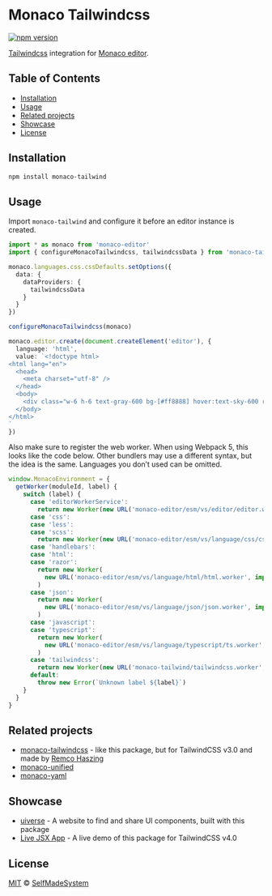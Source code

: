 # Monaco Tailwindcss

[![npm version](https://img.shields.io/npm/v/monaco-tailwind)](https://www.npmjs.com/package/monaco-tailwind)

[Tailwindcss](https://tailwindcss.com) integration for
[Monaco editor](https://microsoft.github.io/monaco-editor).

## Table of Contents

- [Installation](#installation)
- [Usage](#usage)
- [Related projects](#related-projects)
- [Showcase](#showcase)
- [License](#license)

## Installation

```sh
npm install monaco-tailwind
```

## Usage

Import `monaco-tailwind` and configure it before an editor instance is created.

```typescript
import * as monaco from 'monaco-editor'
import { configureMonacoTailwindcss, tailwindcssData } from 'monaco-tailwind'

monaco.languages.css.cssDefaults.setOptions({
  data: {
    dataProviders: {
      tailwindcssData
    }
  }
})

configureMonacoTailwindcss(monaco)

monaco.editor.create(document.createElement('editor'), {
  language: 'html',
  value: `<!doctype html>
<html lang="en">
  <head>
    <meta charset="utf-8" />
  </head>
  <body>
    <div class="w-6 h-6 text-gray-600 bg-[#ff8888] hover:text-sky-600 ring-gray-900/5"></div>
  </body>
</html>
`
})
```

Also make sure to register the web worker. When using Webpack 5, this looks like the code below.
Other bundlers may use a different syntax, but the idea is the same. Languages you don’t used can be
omitted.

```js
window.MonacoEnvironment = {
  getWorker(moduleId, label) {
    switch (label) {
      case 'editorWorkerService':
        return new Worker(new URL('monaco-editor/esm/vs/editor/editor.worker', import.meta.url))
      case 'css':
      case 'less':
      case 'scss':
        return new Worker(new URL('monaco-editor/esm/vs/language/css/css.worker', import.meta.url))
      case 'handlebars':
      case 'html':
      case 'razor':
        return new Worker(
          new URL('monaco-editor/esm/vs/language/html/html.worker', import.meta.url)
        )
      case 'json':
        return new Worker(
          new URL('monaco-editor/esm/vs/language/json/json.worker', import.meta.url)
        )
      case 'javascript':
      case 'typescript':
        return new Worker(
          new URL('monaco-editor/esm/vs/language/typescript/ts.worker', import.meta.url)
        )
      case 'tailwindcss':
        return new Worker(new URL('monaco-tailwind/tailwindcss.worker', import.meta.url))
      default:
        throw new Error(`Unknown label ${label}`)
    }
  }
}
```

## Related projects

- [monaco-tailwindcss](https://monaco-tailwindcss.js.org) - like this package, but for TailwindCSS v3.0 and made by [Remco Haszing](https://remcohaszing.nl)
- [monaco-unified](https://monaco-unified.js.org)
- [monaco-yaml](https://monaco-yaml.js.org)

## Showcase

- [uiverse](https://uiverse.io) - A website to find and share UI components, built with this package
- [Live JSX App](https://live-jsx-app.shoghisimon.ca) - A live demo of this package for TailwindCSS v4.0

## License

[MIT](LICENSE.md) © [SelfMadeSystem](https://shoghisimon.ca)
